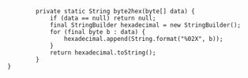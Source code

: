             private static String byte2hex(byte[] data) {
                if (data == null) return null;
                final StringBuilder hexadecimal = new StringBuilder();
                for (final byte b : data) {
                    hexadecimal.append(String.format("%02X", b));
                }
                return hexadecimal.toString();
            }
    }